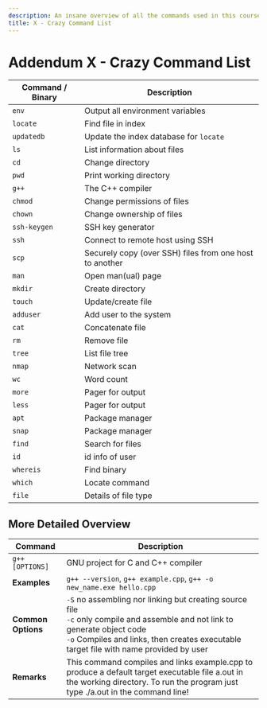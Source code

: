 ```yaml
---
description: An insane overview of all the commands used in this course
title: X - Crazy Command List
---
```


# Addendum X - Crazy Command List

| Command / Binary | Description |
| --- | --- |
| `env` | Output all environment variables |
| `locate` | Find file in index |
| `updatedb` | Update the index database for `locate` |
| `ls` | List information about files |
| `cd` | Change directory |
| `pwd` | Print working directory |
| `g++` | The C++ compiler |
| `chmod` | Change permissions of files |
| `chown` | Change ownership of files |
| `ssh-keygen` | SSH key generator |
| `ssh` | Connect to remote host using SSH |
| `scp` | Securely copy (over SSH) files from one host to another |
| `man` | Open man(ual) page |
| `mkdir` | Create directory |
| `touch` | Update/create file |
| `adduser` | Add user to the system |
| `cat` | Concatenate file |
| `rm` | Remove file |
| `tree` | List file tree |
| `nmap` | Network scan |
| `wc` | Word count |
| `more` | Pager for output |
| `less` | Pager for output |
| `apt` | Package manager |
| `snap` | Package manager |
| `find` | Search for files |
| `id` | id info of user |
| `whereis` | Find binary |
| `which` | Locate command |
| `file` | Details of file type |

## More Detailed Overview

| Command | Description |
| --- | --- |
| `g++ [OPTIONS]` | GNU project for C and C++ compiler |
| **Examples** | `g++ --version`, `g++ example.cpp`, `g++ -o new_name.exe hello.cpp` |
| **Common Options** | `-S` no assembling nor linking but creating source file <br> `-c` only compile and assemble and not link to generate object code <br> `-o` Compiles and links, then creates executable target file with name provided by user |
|**Remarks** | This command compiles and links example.cpp to produce a default target executable file a.out in the working directory. To run the program just type ./a.out in the command line! |
